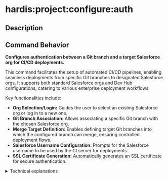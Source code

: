 <!-- This file has been generated with command 'sf hardis:doc:plugin:generate'. Please do not update it manually or it may be overwritten -->
# hardis:project:configure:auth

## Description


## Command Behavior

**Configures authentication between a Git branch and a target Salesforce org for CI/CD deployments.**

This command facilitates the setup of automated CI/CD pipelines, enabling seamless deployments from specific Git branches to designated Salesforce orgs. It supports both standard Salesforce orgs and Dev Hub configurations, catering to various enterprise deployment workflows.

Key functionalities include:

- **Org Selection/Login:** Guides the user to select an existing Salesforce org or log in to a new one.
- **Git Branch Association:** Allows associating a specific Git branch with the chosen Salesforce org.
- **Merge Target Definition:** Enables defining target Git branches into which the configured branch can merge, ensuring controlled deployment flows.
- **Salesforce Username Configuration:** Prompts for the Salesforce username to be used by the CI server for deployments.
- **SSL Certificate Generation:** Automatically generates an SSL certificate for secure authentication.

<details markdown="1">
<summary>Technical explanations</summary>

The command's implementation involves several key technical aspects:

- **SF CLI Integration:** Utilizes 
@salesforce/sf-plugins-core
 for command structure and flag parsing.
- **Interactive Prompts:** Employs the 
prompts
 library for interactive user input, guiding the configuration process.
- **Git Integration:** Interacts with Git to retrieve branch information using 
`git().branch(["--list", "-r"])`
.
- **Configuration Management:** Leverages internal utilities (`checkConfig`, `getConfig`, `setConfig`, `setInConfigFile`) to read from and write to project-specific configuration files (e.g., `.sfdx-hardis.<branchName>.yml`).
- **Salesforce CLI Execution:** Executes Salesforce CLI commands programmatically via `execSfdxJson` for org interactions.
- **SSL Certificate Generation:** Calls `generateSSLCertificate` to create necessary SSL certificates for JWT-based authentication.
- **WebSocket Communication:** Uses `WebSocketClient` for potential communication with external tools or processes, such as restarting the command in VS Code.
- **Dependency Check:** Ensures the presence of `openssl` on the system, which is required for SSL certificate generation.


## Parameters

|Name|Type|Description|Default|Required|Options|
|:---|:--:|:----------|:-----:|:------:|:-----:|
|debug<br/>-d|boolean|Activate debug mode (more logs)||||
|devhub<br/>-b|boolean|Configure project DevHub||||
|flags-dir|option|undefined||||
|json|boolean|Format output as json.||||
|skipauth|boolean|Skip authentication check when a default username is required||||
|target-dev-hub<br/>-v|option|undefined||||
|target-org<br/>-o|option|undefined||||
|websocket|option|Websocket host:port for VsCode SFDX Hardis UI integration||||

## Examples

```shell
$ sf hardis:project:configure:auth
```


